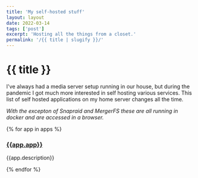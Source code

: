 ```yaml
---
title: 'My self-hosted stuff'
layout: layout
date: 2022-03-14
tags: ['post']
excerpt: 'Hosting all the things from a closet.'
permalink: '/{{ title | slugify }}/'
---
```


# {{ title }}

I've always had a media server setup running in our house, but during the pandemic I got much more interested in self hosting various services.  This list of self hosted applications on my home server changes all the time.

_With the excepton of Snapraid and MergerFS these are all running in docker and are accessed in a browser._

{% for app in apps %}
<div class="ui segment">
<div class="flex justify-between">

### [{{app.app}}]({{app.url}})

</div>


<p>{{app.description}}</p>

</div>
{% endfor %}


